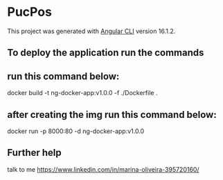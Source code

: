 # PucPos

This project was generated with [Angular CLI](https://github.com/angular/angular-cli) version 16.1.2.


## To deploy the application run the commands

## run this command below:
docker build -t ng-docker-app:v1.0.0 -f ./Dockerfile .

## after creating the img run this command below:
docker run -p 8000:80 -d ng-docker-app:v1.0.0



## Further help

talk to me  https://www.linkedin.com/in/marina-oliveira-395720160/
